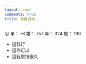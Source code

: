 ```yaml
---
layout: post
comments: true
title: 專業百說
---
```


:dizzy_face: 單： -8 婚： 757 年： 324 旅： 190

- 這我行
- 這你可以
- 這我堅持很久

